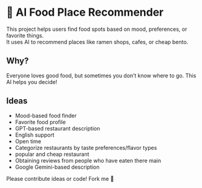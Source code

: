 # 🍜 AI Food Place Recommender

This project helps users find food spots based on mood, preferences, or favorite things.  
It uses AI to recommend places like ramen shops, cafes, or cheap bento.

## Why?
Everyone loves good food, but sometimes you don’t know where to go. This AI helps you decide!

## Ideas
- Mood-based food finder
- Favorite food profile
- GPT-based restaurant description
- English support
- Open time
- Categorize restaurants by taste preferences/flavor types
- popular and cheap restaurant
- Obtaining reviews from people who have eaten there
main
- Google Gemini-based description

Please contribute ideas or code! Fork me 🙌

